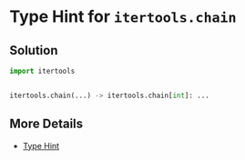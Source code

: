 # Type Hint for `itertools.chain`

## Solution

```python
import itertools


itertools.chain(...) -> itertools.chain[int]: ...
```

## More Details

- [Type Hint](https://leven-cn.github.io/python-cookbook/more/core/type_hint)
